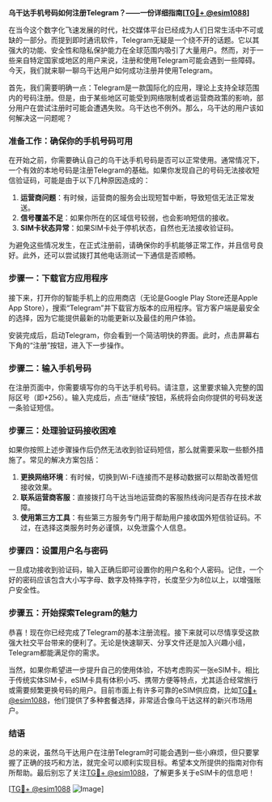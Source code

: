**乌干达手机号码如何注册Telegram？——一份详细指南[[TG💪+ @esim1088](https://t.me/s/esim1088)]**

在当今这个数字化飞速发展的时代，社交媒体平台已经成为人们日常生活中不可或缺的一部分。而提到即时通讯软件，Telegram无疑是一个绕不开的话题。它以其强大的功能、安全性和隐私保护能力在全球范围内吸引了大量用户。然而，对于一些来自特定国家或地区的用户来说，注册和使用Telegram可能会遇到一些障碍。今天，我们就来聊一聊乌干达用户如何成功注册并使用Telegram。

首先，我们需要明确一点：Telegram是一款国际化的应用，理论上支持全球范围内的号码注册。但是，由于某些地区可能受到网络限制或者运营商政策的影响，部分用户在尝试注册时可能会遭遇失败。乌干达也不例外。那么，乌干达的用户该如何解决这一问题呢？

### **准备工作：确保你的手机号码可用**

在开始之前，你需要确认自己的乌干达手机号码是否可以正常使用。通常情况下，一个有效的本地号码是注册Telegram的基础。如果你发现自己的号码无法接收短信验证码，可能是由于以下几种原因造成的：

1. **运营商问题**：有时候，运营商的服务会出现短暂中断，导致短信无法正常发送。
2. **信号覆盖不足**：如果你所在的区域信号较弱，也会影响短信的接收。
3. **SIM卡状态异常**：如果SIM卡处于停机状态，自然也无法接收验证码。

为避免这些情况发生，在正式注册前，请确保你的手机能够正常工作，并且信号良好。此外，还可以尝试拨打其他电话测试一下通信是否顺畅。

### **步骤一：下载官方应用程序**

接下来，打开你的智能手机上的应用商店（无论是Google Play Store还是Apple App Store），搜索“Telegram”并下载官方版本的应用程序。官方客户端是最安全的选择，因为它能提供最新的功能更新以及最佳的用户体验。

安装完成后，启动Telegram，你会看到一个简洁明快的界面。此时，点击屏幕右下角的“注册”按钮，进入下一步操作。

### **步骤二：输入手机号码**

在注册页面中，你需要填写你的乌干达手机号码。请注意，这里要求输入完整的国际区号（即+256）。输入完成后，点击“继续”按钮，系统将会向你提供的号码发送一条验证短信。

### **步骤三：处理验证码接收困难**

如果你按照上述步骤操作后仍然无法收到验证码短信，那么就需要采取一些额外措施了。常见的解决方案包括：

1. **更换网络环境**：有时候，切换到Wi-Fi连接而不是移动数据可以帮助改善短信接收效果。
2. **联系运营商客服**：直接拨打乌干达当地运营商的客服热线询问是否存在技术故障。
3. **使用第三方工具**：有些第三方服务专门用于帮助用户接收国外短信验证码。不过，在选择这类服务时务必谨慎，以免泄露个人信息。

### **步骤四：设置用户名与密码**

一旦成功接收到验证码，输入正确后即可设置你的用户名和个人密码。记住，一个好的密码应该包含大小写字母、数字及特殊字符，长度至少为8位以上，以增强账户安全性。

### **步骤五：开始探索Telegram的魅力**

恭喜！现在你已经完成了Telegram的基本注册流程。接下来就可以尽情享受这款强大社交平台带来的便利了。无论是快速聊天、分享文件还是加入兴趣小组，Telegram都能满足你的需求。

当然，如果你希望进一步提升自己的使用体验，不妨考虑购买一张eSIM卡。相比于传统实体SIM卡，eSIM卡具有体积小巧、携带方便等特点，尤其适合经常旅行或需要频繁更换号码的用户。目前市面上有许多可靠的eSIM供应商，比如[TG💪+ @esim1088](https://t.me/s/esim1088)，他们提供了多种套餐选择，非常适合像乌干达这样的新兴市场用户。

### **结语**

总的来说，虽然乌干达用户在注册Telegram时可能会遇到一些小麻烦，但只要掌握了正确的技巧和方法，就完全可以顺利实现目标。希望本文所提供的指南对你有所帮助。最后别忘了关注[TG💪+ @esim1088](https://t.me/s/esim1088)，了解更多关于eSIM卡的信息吧！

[[TG💪+ @esim1088](https://t.me/s/esim1088) ![Image](https://i.postimg.cc/4NQfJmqS/Snipaste-2025-05-13-00-14-12.png)]